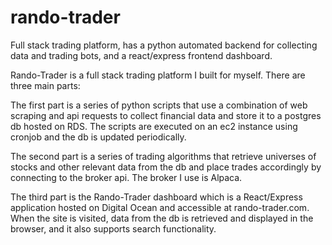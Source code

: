 # rando-trader
Full stack trading platform, has a python automated backend for collecting data and trading bots, and a react/express frontend dashboard.

Rando-Trader is a full stack trading platform I built for myself. There are three main parts:

The first part is a series of python scripts that use a combination of web scraping and api requests to collect financial data and
store it to a postgres db hosted on RDS. The scripts are executed on an ec2 instance using cronjob and the db is updated periodically.

The second part is a series of trading algorithms that retrieve universes of stocks and other relevant data from the db and place trades
accordingly by connecting to the broker api. The broker I use is Alpaca.

The third part is the Rando-Trader dashboard which is a React/Express application hosted on Digital Ocean and accessible at rando-trader.com.
When the site is visited, data from the db is retrieved and displayed in the browser, and it also supports search functionality.
